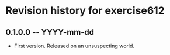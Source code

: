 # Revision history for exercise612

## 0.1.0.0 -- YYYY-mm-dd

* First version. Released on an unsuspecting world.
